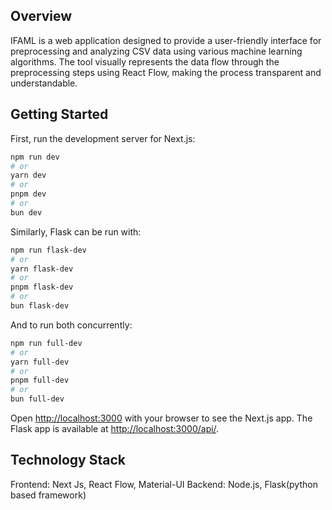 ## Overview 
IFAML is a web application designed to provide a user-friendly interface for preprocessing and analyzing CSV data using various machine learning algorithms. The tool visually represents the data flow through the preprocessing steps using React Flow, making the process transparent and understandable.


## Getting Started

First, run the development server for Next.js:

```bash
npm run dev
# or
yarn dev
# or
pnpm dev
# or
bun dev
```

Similarly, Flask can be run with:

```bash
npm run flask-dev
# or
yarn flask-dev
# or
pnpm flask-dev
# or
bun flask-dev
```

And to run both concurrently:

```bash
npm run full-dev
# or
yarn full-dev
# or
pnpm full-dev
# or
bun full-dev
```

Open [http://localhost:3000](http://localhost:3000) with your browser to see the Next.js app.
The Flask app is available at [http://localhost:3000/api/](http://localhost:3000/api/).

## Technology Stack
Frontend: Next Js, React Flow, Material-UI
Backend: Node.js, Flask(python based framework)
